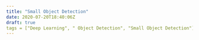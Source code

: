 ```yaml
---
title: "Small Object Detection"
date: 2020-07-20T18:40:06Z
draft: true
tags = ["Deep Learning", " Object Detection", "Small Object Detection"]
---
```


